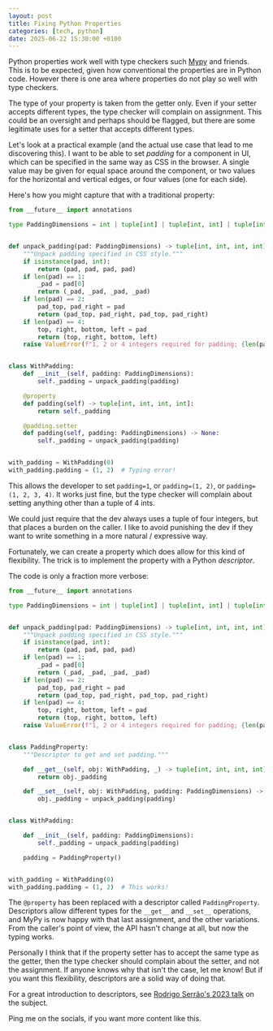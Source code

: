 ```yaml
---
layout: post
title: Fixing Python Properties
categories: [tech, python]
date: 2025-06-22 15:30:00 +0100
---
```


Python properties work well with type checkers such [Mypy](https://www.mypy-lang.org/) and friends.
This is to be expected, given how conventional the properties are in Python code.
However there is one area where properties do not play so well with type checkers.

The type of your property is taken from the getter only.
Even if your setter accepts different types, the type checker will complain on assignment.
This could be an oversight and perhaps should be flagged, but there are some legitimate uses for a setter that accepts different types.

Let's look at a practical example (and the actual use case that lead to me discovering this).
I want to be able to set *padding* for a component in UI, which can be specified in the same way as CSS in the browser.
A single value may be given for equal space around the component, or two values for the horizontal and vertical edges, or four values (one for each side).

Here's how you might capture that with a traditional property:

```python
from __future__ import annotations

type PaddingDimensions = int | tuple[int] | tuple[int, int] | tuple[int, int, int, int]


def unpack_padding(pad: PaddingDimensions) -> tuple[int, int, int, int]:
    """Unpack padding specified in CSS style."""
    if isinstance(pad, int):
        return (pad, pad, pad, pad)
    if len(pad) == 1:
        _pad = pad[0]
        return (_pad, _pad, _pad, _pad)
    if len(pad) == 2:
        pad_top, pad_right = pad
        return (pad_top, pad_right, pad_top, pad_right)
    if len(pad) == 4:
        top, right, bottom, left = pad
        return (top, right, bottom, left)
    raise ValueError(f"1, 2 or 4 integers required for padding; {len(pad)} given")


class WithPadding:
    def __init__(self, padding: PaddingDimensions):
        self._padding = unpack_padding(padding)

    @property
    def padding(self) -> tuple[int, int, int, int]:
        return self._padding

    @padding.setter
    def padding(self, padding: PaddingDimensions) -> None:
        self._padding = unpack_padding(padding)


with_padding = WithPadding(0)
with_padding.padding = (1, 2)  # Typing error!
```

This allows the developer to set `padding=1`, or `padding=(1, 2)`, or `padding=(1, 2, 3, 4)`.
It works just fine, but the type checker will complain about setting anything other than a tuple of 4 ints.

We could just require that the dev always uses a tuple of four integers, but that places a burden on the caller.
I like to avoid punishing the dev if they want to write something in a more natural / expressive way.

Fortunately, we can create a property which does allow for this kind of flexibility.
The trick is to implement the property with a Python *descriptor*.

The code is only a fraction more verbose:

```python
from __future__ import annotations

type PaddingDimensions = int | tuple[int] | tuple[int, int] | tuple[int, int, int, int]


def unpack_padding(pad: PaddingDimensions) -> tuple[int, int, int, int]:
    """Unpack padding specified in CSS style."""
    if isinstance(pad, int):
        return (pad, pad, pad, pad)
    if len(pad) == 1:
        _pad = pad[0]
        return (_pad, _pad, _pad, _pad)
    if len(pad) == 2:
        pad_top, pad_right = pad
        return (pad_top, pad_right, pad_top, pad_right)
    if len(pad) == 4:
        top, right, bottom, left = pad
        return (top, right, bottom, left)
    raise ValueError(f"1, 2 or 4 integers required for padding; {len(pad)} given")


class PaddingProperty:
    """Descriptor to get and set padding."""

    def __get__(self, obj: WithPadding, _) -> tuple[int, int, int, int]:
        return obj._padding

    def __set__(self, obj: WithPadding, padding: PaddingDimensions) -> None:
        obj._padding = unpack_padding(padding)


class WithPadding:

    def __init__(self, padding: PaddingDimensions):
        self._padding = unpack_padding(padding)

    padding = PaddingProperty()


with_padding = WithPadding(0)
with_padding.padding = (1, 2)  # This works!
```

The `@property` has been replaced with a descriptor called `PaddingProperty`.
Descriptors allow different types for the `__get__` and `__set__` operations, and MyPy is now happy with that last assignment, and the other variations.
From the caller's point of view, the API hasn't change at all, but now the typing works.

Personally I think that if the property setter has to accept the same type as the getter, then the type checker should complain about the setter, and not the assignment.
If anyone knows why that isn't the case, let me know!
But if you want this flexibility, descriptors are a solid way of doing that.

For a great introduction to descriptors, see [Rodrigo Serrão's 2023 talk](https://www.youtube.com/watch?v=eXkBfRqJ2f8&ab_channel=PythonIreland) on the subject.

Ping me on the socials, if you want more content like this.